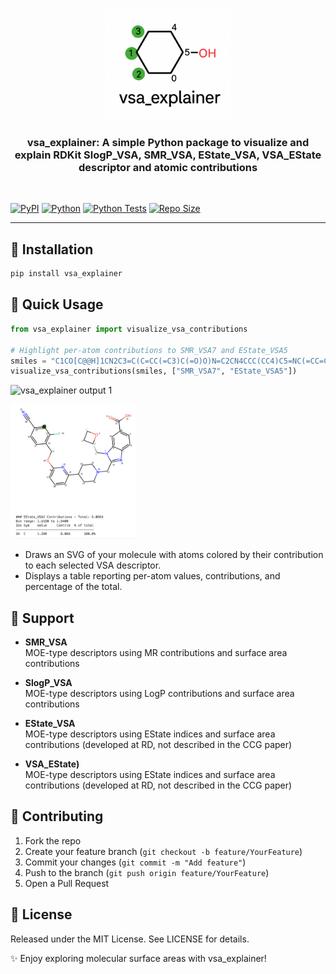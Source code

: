 <p align="center">
  <img src="assets/logo.png" alt="vsa_explainer Logo" width="200"/>
</p>
<h3 align="center">
vsa_explainer: A simple Python package to visualize and explain RDKit SlogP_VSA, SMR_VSA, EState_VSA, VSA_EState descriptor and atomic contributions
</h3>
<br/>

[![PyPI](https://img.shields.io/pypi/v/vsa_explainer.svg)](https://pypi.org/project/vsa_explainer/)
[![Python](https://img.shields.io/pypi/pyversions/vsa_explainer.svg)](https://pypi.org/project/vsa_explainer/)
[![Python Tests](https://github.com/srijitseal/vsa_explainer/actions/workflows/ci.yml/badge.svg)](https://github.com/srijitseal/vsa_explainer/actions/workflows/ci.yml)
[![Repo Size](https://img.shields.io/github/repo-size/srijitseal/vsa_explainer.svg)](https://github.com/srijitseal/vsa_explainer)

---

## 📌 Installation
```bash
pip install vsa_explainer
```

## 📌 Quick Usage
```python
from vsa_explainer import visualize_vsa_contributions

# Highlight per-atom contributions to SMR_VSA7 and EState_VSA5
smiles = "C1CO[C@@H]1CN2C3=C(C=CC(=C3)C(=O)O)N=C2CN4CCC(CC4)C5=NC(=CC=C5)OCC6=C(C=C(C=C6)C#N)F"
visualize_vsa_contributions(smiles, ["SMR_VSA7", "EState_VSA5"])
```

<p align="left">
  <img src="assets/output_one" alt="vsa_explainer output 1" width="200"/>
</p>
<p align="left">
  <img src="assets/output_two.png" alt="vsa_explainer output 2" width="200"/>
</p>

- Draws an SVG of your molecule with atoms colored by their contribution to each selected VSA descriptor.
- Displays a table reporting per-atom values, contributions, and percentage of the total.


## 📌 Support

- **SMR_VSA**  
  MOE-type descriptors using MR contributions and surface area contributions

- **SlogP_VSA**  
  MOE-type descriptors using LogP contributions and surface area contributions

- **EState_VSA**  
  MOE-type descriptors using EState indices and surface area contributions (developed at RD, not described in the CCG paper)

- **VSA_EState)**  
  MOE-type descriptors using EState indices and surface area contributions (developed at RD, not described in the CCG paper)


## 📌 Contributing
1. Fork the repo
2. Create your feature branch (`git checkout -b feature/YourFeature`)
3. Commit your changes (`git commit -m "Add feature"`)
4. Push to the branch (`git push origin feature/YourFeature`)
5. Open a Pull Request

## 📌 License
Released under the MIT License. See LICENSE for details.

✨ Enjoy exploring molecular surface areas with vsa_explainer!
